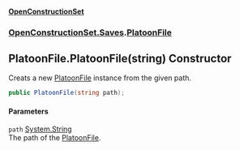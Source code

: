 #### [OpenConstructionSet](index.md 'index')
### [OpenConstructionSet.Saves](index.md#OpenConstructionSet_Saves 'OpenConstructionSet.Saves').[PlatoonFile](Lg7LZywU3qobnopUu_q81w.md 'OpenConstructionSet.Saves.PlatoonFile')
## PlatoonFile.PlatoonFile(string) Constructor
Creats a new [PlatoonFile](Lg7LZywU3qobnopUu_q81w.md 'OpenConstructionSet.Saves.PlatoonFile') instance from the given path.  
```csharp
public PlatoonFile(string path);
```
#### Parameters
<a name='OpenConstructionSet_Saves_PlatoonFile_PlatoonFile(string)_path'></a>
`path` [System.String](https://docs.microsoft.com/en-us/dotnet/api/System.String 'System.String')  
The path of the [PlatoonFile](Lg7LZywU3qobnopUu_q81w.md 'OpenConstructionSet.Saves.PlatoonFile').
  

